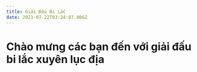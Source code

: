 ```yaml
---
title: Giải Đấu Bi Lắc
date: 2021-07-22T03:24:07.006Z
---
```

# **Chào mưng** các bạn đến với giải đấu bi lắc xuyên lục địa